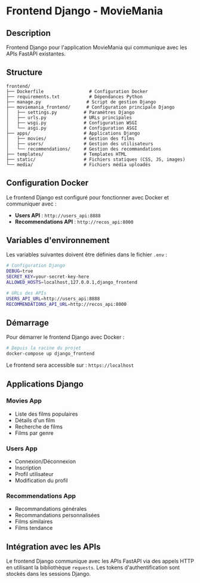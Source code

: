 # Frontend Django - MovieMania

## Description
Frontend Django pour l'application MovieMania qui communique avec les APIs FastAPI existantes.

## Structure
```
frontend/
├── Dockerfile                 # Configuration Docker
├── requirements.txt           # Dépendances Python
├── manage.py                 # Script de gestion Django
├── moviemania_frontend/      # Configuration principale Django
│   ├── settings.py          # Paramètres Django
│   ├── urls.py              # URLs principales
│   ├── wsgi.py              # Configuration WSGI
│   └── asgi.py              # Configuration ASGI
├── apps/                    # Applications Django
│   ├── movies/              # Gestion des films
│   ├── users/               # Gestion des utilisateurs
│   └── recommendations/     # Gestion des recommandations
├── templates/               # Templates HTML
├── static/                  # Fichiers statiques (CSS, JS, images)
└── media/                   # Fichiers média uploadés
```

## Configuration Docker

Le frontend Django est configuré pour fonctionner avec Docker et communiquer avec :
- **Users API** : `http://users_api:8888`
- **Recommendations API** : `http://recos_api:8000`

## Variables d'environnement

Les variables suivantes doivent être définies dans le fichier `.env` :

```bash
# Configuration Django
DEBUG=true
SECRET_KEY=your-secret-key-here
ALLOWED_HOSTS=localhost,127.0.0.1,django_frontend

# URLs des APIs
USERS_API_URL=http://users_api:8888
RECOMMENDATIONS_API_URL=http://recos_api:8000
```

## Démarrage

Pour démarrer le frontend Django avec Docker :

```bash
# Depuis la racine du projet
docker-compose up django_frontend
```

Le frontend sera accessible sur : `https://localhost`

## Applications Django

### Movies App
- Liste des films populaires
- Détails d'un film
- Recherche de films
- Films par genre

### Users App
- Connexion/Déconnexion
- Inscription
- Profil utilisateur
- Modification du profil

### Recommendations App
- Recommandations générales
- Recommandations personnalisées
- Films similaires
- Films tendance

## Intégration avec les APIs

Le frontend Django communique avec les APIs FastAPI via des appels HTTP en utilisant la bibliothèque `requests`. Les tokens d'authentification sont stockés dans les sessions Django.
